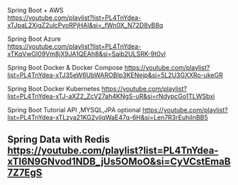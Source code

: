 Spring Boot + AWS   
https://youtube.com/playlist?list=PL4TnYdea-xTJpaL2XigZ2ulcPyoRPjHAI&si=_fWn0X_N72D8vB8q

Spring Boot Azure  
https://youtube.com/playlist?list=PL4TnYdea-xTKqVwGI09Vm8jX9JA1QEAh8&si=Saib2ULSRK-9t0vl

Spring Boot Docker & Docker Compose
https://youtube.com/playlist?list=PL4TnYdea-xTJ35eW6UbWAROBIp3KENejp&si=5L2U3GXXRo-ukeGR

Spring Boot Docker Kubernetes
https://youtube.com/playlist?list=PL4TnYdea-xTJ-aXZ2_ZcV27ah4KNgS-uR&si=rNdypcGo1TLWSbxi

Spring Boot Tutorial API ,MYSQL,JPA optional 
https://youtube.com/playlist?list=PL4TnYdea-xTLzya21KG2vjIqWaE47q-6H&si=Len7R3rEuhiInBB5

Spring Data with Redis
https://youtube.com/playlist?list=PL4TnYdea-xTI6N9GNvod1NDB_jUs5OMoO&si=CyVCstEmaB7Z7EgS
---


